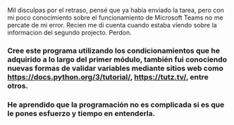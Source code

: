 Mil disculpas por el retraso, pensé que ya había enviado la tarea, pero con mi poco conocimiento sobre el funcionamiento de Microsoft Teams no me percate de mi error.
Recien me di cuenta cuando estaba viendo sobre la informacion del segundo projecto.
Perdon.
### Cree este programa utilizando los condicionamientos que he adquirido a lo largo del primer módulo, también fui conociendo nuevas formas de validar variables mediante sitios web como https://docs.python.org/3/tutorial/, https://tutz.tv/, entre otros.
### He aprendido que la programación no es complicada si es que le pones esfuerzo y tiempo en entenderla.
